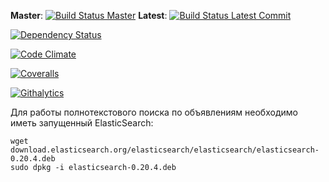 **Master**: [![Build Status Master](https://travis-ci.org/monshq/board.png?branch=master)](https://travis-ci.org/monshq/board)
**Latest**: [![Build Status Latest Commit](https://travis-ci.org/monshq/board.png)](https://travis-ci.org/monshq/board)

[![Dependency Status](https://gemnasium.com/monshq/board.png)](https://gemnasium.com/monshq/board)

[![Code Climate](https://codeclimate.com/github/monshq/board.png)](https://codeclimate.com/github/monshq/board)

[![Coveralls](https://coveralls.io/repos/monshq/board/badge.png?branch=master)](https://coveralls.io/r/monshq/board)

[![Githalytics](https://cruel-carlota.pagodabox.com/041a6411adaf6743fdea9f2e997d7b35)](http://githalytics.com/vassilevsky/board)

Для работы полнотекстового поиска по объявлениям необходимо иметь запущенный ElasticSearch:

```
wget download.elasticsearch.org/elasticsearch/elasticsearch/elasticsearch-0.20.4.deb
sudo dpkg -i elasticsearch-0.20.4.deb
```

